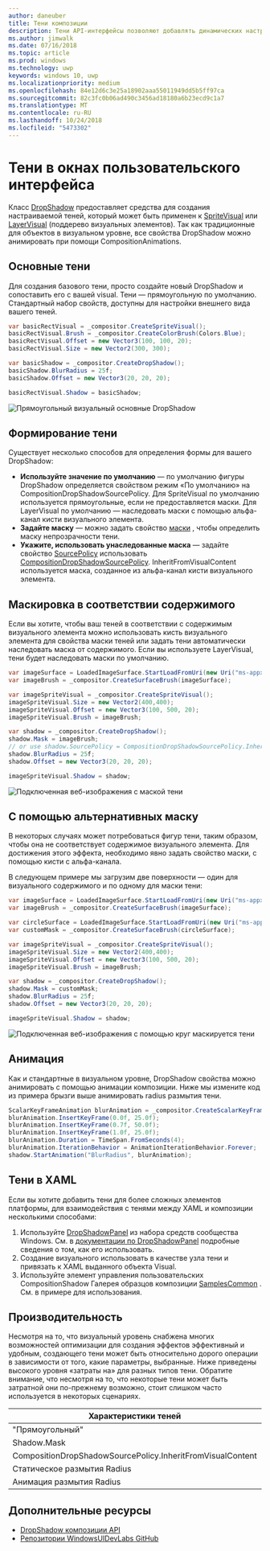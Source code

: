 ```yaml
---
author: daneuber
title: Тени композиции
description: Тени API-интерфейсы позволяют добавлять динамических настраиваемые теней содержимое пользовательского интерфейса.
ms.author: jimwalk
ms.date: 07/16/2018
ms.topic: article
ms.prod: windows
ms.technology: uwp
keywords: windows 10, uwp
ms.localizationpriority: medium
ms.openlocfilehash: 84e12d6c3e25a18902aaa55011949dd5b5ff97ca
ms.sourcegitcommit: 82c3fc0b06ad490c3456ad18180a6b23ecd9c1a7
ms.translationtype: MT
ms.contentlocale: ru-RU
ms.lasthandoff: 10/24/2018
ms.locfileid: "5473302"
---
```

# <a name="shadows-in-windows-ui"></a>Тени в окнах пользовательского интерфейса

Класс [DropShadow](/uwp/api/Windows.UI.Composition.DropShadow) предоставляет средства для создания настраиваемой теней, который может быть применен к [SpriteVisual](/uwp/api/windows.ui.composition.spritevisual) или [LayerVisual](/uwp/api/windows.ui.composition.layervisual) (поддерево визуальных элементов). Так как традиционные для объектов в визуальном уровне, все свойства DropShadow можно анимировать при помощи CompositionAnimations.

## <a name="basic-drop-shadow"></a>Основные тени

Для создания базового тени, просто создайте новый DropShadow и сопоставить его с вашей visual. Тени — прямоугольную по умолчанию. Стандартный набор свойств, доступны для настройки внешнего вида вашего теней.

```cs
var basicRectVisual = _compositor.CreateSpriteVisual();
basicRectVisual.Brush = _compositor.CreateColorBrush(Colors.Blue);
basicRectVisual.Offset = new Vector3(100, 100, 20);
basicRectVisual.Size = new Vector2(300, 300);

var basicShadow = _compositor.CreateDropShadow();
basicShadow.BlurRadius = 25f;
basicShadow.Offset = new Vector3(20, 20, 20);

basicRectVisual.Shadow = basicShadow;
```

![Прямоугольный визуальный основные DropShadow](images/rectangular-dropshadow.png)

## <a name="shaping-the-shadow"></a>Формирование тени

Существует несколько способов для определения формы для вашего DropShadow:

- **Используйте значение по умолчанию** — по умолчанию фигуры DropShadow определяется свойством режим «По умолчанию» на CompositionDropShadowSourcePolicy. Для SpriteVisual по умолчанию используется прямоугольные, если не предоставляется маски. Для LayerVisual по умолчанию — наследовать маски с помощью альфа-канал кисти визуального элемента.
- **Задайте маску** — можно задать свойство [маски](/uwp/api/windows.ui.composition.dropshadow.mask) , чтобы определить маску непрозрачности тени.
- **Укажите, использовать унаследованные маска** — задайте свойство [SourcePolicy](/uwp/api/windows.ui.composition.dropshadow.sourcepolicy) использовать [CompositionDropShadowSourcePolicy](/uwp/api/windows.ui.composition.compositiondropshadowsourcepolicy). InheritFromVisualContent используется маска, созданное из альфа-канал кисти визуального элемента.

## <a name="masking-to-match-your-content"></a>Маскировка в соответствии содержимого

Если вы хотите, чтобы ваш теней в соответствии с содержимым визуального элемента можно использовать кисть визуального элемента для свойства маски теней или задать тени автоматически наследовать маска от содержимого. Если вы используете LayerVisual, тени будет наследовать маски по умолчанию.

```cs
var imageSurface = LoadedImageSurface.StartLoadFromUri(new Uri("ms-appx:///Assets/myImage.png"));
var imageBrush = _compositor.CreateSurfaceBrush(imageSurface);

var imageSpriteVisual = _compositor.CreateSpriteVisual();
imageSpriteVisual.Size = new Vector2(400,400);
imageSpriteVisual.Offset = new Vector3(100, 500, 20);
imageSpriteVisual.Brush = imageBrush;

var shadow = _compositor.CreateDropShadow();
shadow.Mask = imageBrush;
// or use shadow.SourcePolicy = CompositionDropShadowSourcePolicy.InheritFromVisualContent;
shadow.BlurRadius = 25f;
shadow.Offset = new Vector3(20, 20, 20);

imageSpriteVisual.Shadow = shadow;
```

![Подключенная веб-изображения с маской тени](images/ms-brand-web-dropshadow.png)

## <a name="using-an-alternative-mask"></a>С помощью альтернативных маску

В некоторых случаях может потребоваться фигур тени, таким образом, чтобы она не соответствует содержимое визуального элемента. Для достижения этого эффекта, необходимо явно задать свойство маски, с помощью кисти с альфа-канала.

В следующем примере мы загрузим две поверхности — один для визуального содержимого и по одному для маски тени:

```cs
var imageSurface = LoadedImageSurface.StartLoadFromUri(new Uri("ms-appx:///Assets/myImage.png"));
var imageBrush = _compositor.CreateSurfaceBrush(imageSurface);

var circleSurface = LoadedImageSurface.StartLoadFromUri(new Uri("ms-appx:///Assets/myCircleImage.png"));
var customMask = _compositor.CreateSurfaceBrush(circleSurface);

var imageSpriteVisual = _compositor.CreateSpriteVisual();
imageSpriteVisual.Size = new Vector2(400,400);
imageSpriteVisual.Offset = new Vector3(100, 500, 20);
imageSpriteVisual.Brush = imageBrush;

var shadow = _compositor.CreateDropShadow();
shadow.Mask = customMask;
shadow.BlurRadius = 25f;
shadow.Offset = new Vector3(20, 20, 20);

imageSpriteVisual.Shadow = shadow;
```

![Подключенная веб-изображения с помощью круг маскируется тени](images/ms-brand-web-masked-dropshadow.png)

## <a name="animating"></a>Анимация

Как и стандартные в визуальном уровне, DropShadow свойства можно анимировать с помощью анимации композиции. Ниже мы измените код из примера брызги выше анимировать radius размытия тени.

```cs
ScalarKeyFrameAnimation blurAnimation = _compositor.CreateScalarKeyFrameAnimation();
blurAnimation.InsertKeyFrame(0.0f, 25.0f);
blurAnimation.InsertKeyFrame(0.7f, 50.0f);
blurAnimation.InsertKeyFrame(1.0f, 25.0f);
blurAnimation.Duration = TimeSpan.FromSeconds(4);
blurAnimation.IterationBehavior = AnimationIterationBehavior.Forever;
shadow.StartAnimation("BlurRadius", blurAnimation);
```

## <a name="shadows-in-xaml"></a>Тени в XAML

Если вы хотите добавить тени для более сложных элементов платформы, для взаимодействия с тенями между XAML и композиции несколькими способами:

1. Используйте [DropShadowPanel](https://github.com/Microsoft/UWPCommunityToolkit/blob/master/Microsoft.Toolkit.Uwp.UI.Controls/DropShadowPanel/DropShadowPanel.Properties.cs) из набора средств сообщества Windows. См. в [документации по DropShadowPanel](https://docs.microsoft.com/windows/uwpcommunitytoolkit/controls/DropShadowPanel) подробные сведения о том, как его использовать.
1. Создание визуального использовать в качестве узла тени и привязать к XAML выданного объекта Visual.
1. Используйте элемент управления пользовательских CompositionShadow Галерея образцов композиции [SamplesCommon](https://github.com/Microsoft/WindowsUIDevLabs/tree/master/SamplesCommon/SamplesCommon) . См. в примере для использования.

## <a name="performance"></a>Производительность

Несмотря на то, что визуальный уровень снабжена многих возможностей оптимизации для создания эффектов эффективный и удобным, создающего тени может быть относительно дорого операции в зависимости от того, какие параметры, выбранные. Ниже приведены высокого уровня «затраты на» для разных типов тени. Обратите внимание, что несмотря на то, что некоторые тени может быть затратной они по-прежнему возможно, стоит слишком часто используется в некоторых сценариях.

Характеристики теней| Стоимость
------------- | -------------
"Прямоугольный"    | Низкая
Shadow.Mask      | Высока
CompositionDropShadowSourcePolicy.InheritFromVisualContent | Высока
Статическое размытия Radius | Низкая
Анимация размытия Radius | Высока

## <a name="additional-resources"></a>Дополнительные ресурсы

- [DropShadow композиции API](/uwp/api/Windows.UI.Composition.DropShadow)
- [Репозитории WindowsUIDevLabs GitHub](https://github.com/Microsoft/WindowsUIDevLabs)